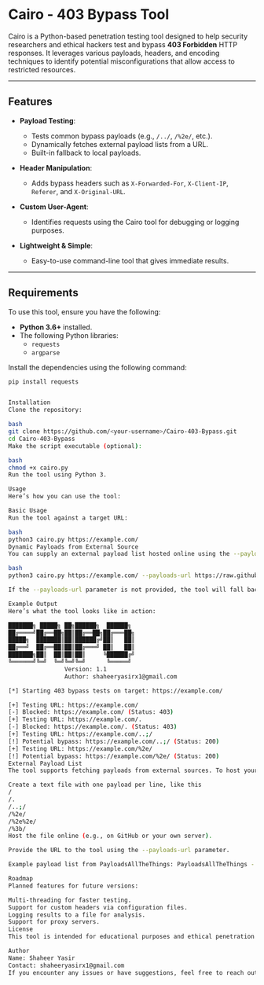 # Cairo - 403 Bypass Tool

Cairo is a Python-based penetration testing tool designed to help security researchers and ethical hackers test and bypass **403 Forbidden** HTTP responses. It leverages various payloads, headers, and encoding techniques to identify potential misconfigurations that allow access to restricted resources.

---

## Features

- **Payload Testing**:
  - Tests common bypass payloads (e.g., `/../`, `/%2e/`, etc.).
  - Dynamically fetches external payload lists from a URL.
  - Built-in fallback to local payloads.

- **Header Manipulation**:
  - Adds bypass headers such as `X-Forwarded-For`, `X-Client-IP`, `Referer`, and `X-Original-URL`.

- **Custom User-Agent**:
  - Identifies requests using the Cairo tool for debugging or logging purposes.

- **Lightweight & Simple**:
  - Easy-to-use command-line tool that gives immediate results.

---

## Requirements

To use this tool, ensure you have the following:

- **Python 3.6+** installed.
- The following Python libraries:
  - `requests`
  - `argparse`

Install the dependencies using the following command:

```bash
pip install requests


Installation
Clone the repository:

bash
git clone https://github.com/<your-username>/Cairo-403-Bypass.git
cd Cairo-403-Bypass
Make the script executable (optional):

bash
chmod +x cairo.py
Run the tool using Python 3.

Usage
Here’s how you can use the tool:

Basic Usage
Run the tool against a target URL:

bash
python3 cairo.py https://example.com/
Dynamic Payloads from External Source
You can supply an external payload list hosted online using the --payloads-url parameter:

bash
python3 cairo.py https://example.com/ --payloads-url https://raw.githubusercontent.com/<your-username>/Payloads-403-Bypass/main/payloads.txt

If the --payloads-url parameter is not provided, the tool will fall back to its built-in payload list.

Example Output
Here’s what the tool looks like in action:

███████╗ █████╗ ██╗██████╗  ██████╗ 
██╔════╝██╔══██╗██║██╔══██╗██╔═══██╗
█████╗  ███████║██║██████╔╝██║   ██║
██╔══╝  ██╔══██║██║██╔═══╝ ██║   ██║
███████╗██║  ██║██║██║     ╚██████╔╝
╚══════╝╚═╝  ╚═╝╚═╝╚═╝      ╚═════╝
                Version: 1.1
                Author: shaheeryasirx1@gmail.com

[*] Starting 403 bypass tests on target: https://example.com/

[+] Testing URL: https://example.com/
[-] Blocked: https://example.com/ (Status: 403)
[+] Testing URL: https://example.com/.
[-] Blocked: https://example.com/. (Status: 403)
[+] Testing URL: https://example.com/..;/
[!] Potential bypass: https://example.com/..;/ (Status: 200)
[+] Testing URL: https://example.com/%2e/
[!] Potential bypass: https://example.com/%2e/ (Status: 200)
External Payload List
The tool supports fetching payloads from external sources. To host your own payload list:

Create a text file with one payload per line, like this
/
/.
/..;/
/%2e/
/%2e%2e/
/%3b/
Host the file online (e.g., on GitHub or your own server).

Provide the URL to the tool using the --payloads-url parameter.

Example payload list from PayloadsAllTheThings: PayloadsAllTheThings - Forbidden Bypass

Roadmap
Planned features for future versions:

Multi-threading for faster testing.
Support for custom headers via configuration files.
Logging results to a file for analysis.
Support for proxy servers.
License
This tool is intended for educational purposes and ethical penetration testing only. Use responsibly.

Author
Name: Shaheer Yasir
Contact: shaheeryasirx1@gmail.com
If you encounter any issues or have suggestions, feel free to reach out via email or create an issue in the GitHub repository.



